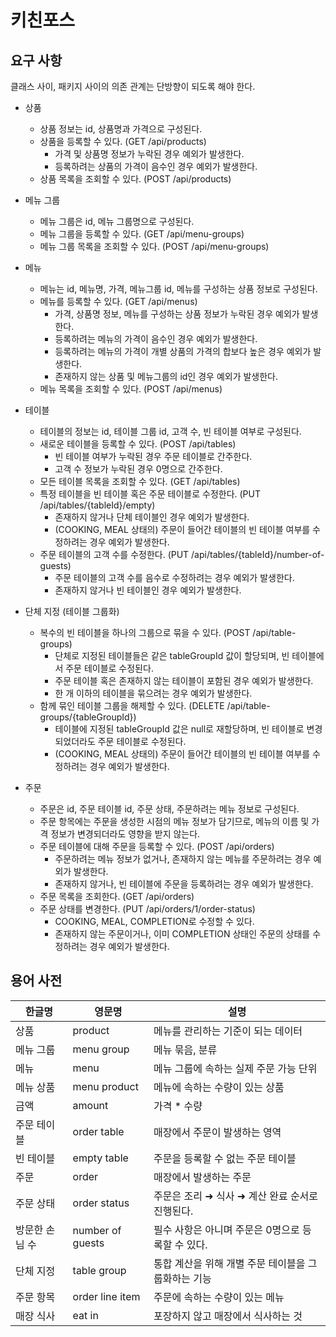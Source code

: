 # 키친포스

## 요구 사항

 클래스 사이, 패키지 사이의 의존 관계는 단방향이 되도록 해야 한다.

- 상품
    - 상품 정보는 id, 상품명과 가격으로 구성된다.
    - 상품을 등록할 수 있다. (GET /api/products)
        - 가격 및 상품명 정보가 누락된 경우 예외가 발생한다.
        - 등록하려는 상품의 가격이 음수인 경우 예외가 발생한다.
    - 상품 목록을 조회할 수 있다. (POST /api/products)

- 메뉴 그룹
    - 메뉴 그룹은 id, 메뉴 그룹명으로 구성된다.
    - 메뉴 그룹을 등록할 수 있다. (GET /api/menu-groups)
    - 메뉴 그룹 목록을 조회할 수 있다. (POST /api/menu-groups)

- 메뉴
    - 메뉴는 id, 메뉴명, 가격, 메뉴그룹 id, 메뉴를 구성하는 상품 정보로 구성된다.
    - 메뉴를 등록할 수 있다. (GET /api/menus)
        - 가격, 상품명 정보, 메뉴를 구성하는 상품 정보가 누락된 경우 예외가 발생한다.
        - 등록하려는 메뉴의 가격이 음수인 경우 예외가 발생한다.
        - 등록하려는 메뉴의 가격이 개별 상품의 가격의 합보다 높은 경우 예외가 발생한다.
        - 존재하지 않는 상품 및 메뉴그룹의 id인 경우 예외가 발생한다.
    - 메뉴 목록을 조회할 수 있다. (POST /api/menus)

- 테이블
    - 테이블의 정보는 id, 테이블 그룹 id, 고객 수, 빈 테이블 여부로 구성된다.
    - 새로운 테이블을 등록할 수 있다. (POST /api/tables)
        - 빈 테이블 여부가 누락된 경우 주문 테이블로 간주한다.
        - 고객 수 정보가 누락된 경우 0명으로 간주한다.
    - 모든 테이블 목록을 조회할 수 있다. (GET /api/tables)
    - 특정 테이블을 빈 테이블 혹은 주문 테이블로 수정한다. (PUT /api/tables/{tableId}/empty)
        - 존재하지 않거나 단체 테이블인 경우 예외가 발생한다.
        - (COOKING, MEAL 상태의) 주문이 들어간 테이블의 빈 테이블 여부를 수정하려는 경우 예외가 발생한다.
    - 주문 테이블의 고객 수를 수정한다. (PUT /api/tables/{tableId}/number-of-guests)
        - 주문 테이블의 고객 수를 음수로 수정하려는 경우 예외가 발생한다.
        - 존재하지 않거나 빈 테이블인 경우 예외가 발생한다.

- 단체 지정 (테이블 그룹화)
    - 복수의 빈 테이블을 하나의 그룹으로 묶을 수 있다. (POST /api/table-groups)
        - 단체로 지정된 테이블들은 같은 tableGroupId 값이 할당되며, 빈 테이블에서 주문 테이블로 수정된다.
        - 주문 테이블 혹은 존재하지 않는 테이블이 포함된 경우 예외가 발생한다.
        - 한 개 이하의 테이블을 묶으려는 경우 예외가 발생한다.
    - 함께 묶인 테이블 그룹을 해제할 수 있다. (DELETE /api/table-groups/{tableGroupId})
        - 테이블에 지정된 tableGroupId 값은 null로 재할당하며, 빈 테이블로 변경되었더라도 주문 테이블로 수정된다.
        - (COOKING, MEAL 상태의) 주문이 들어간 테이블의 빈 테이블 여부를 수정하려는 경우 예외가 발생한다.

- 주문
    - 주문은 id, 주문 테이블 id, 주문 상태, 주문하려는 메뉴 정보로 구성된다.
    - 주문 항목에는 주문을 생성한 시점의 메뉴 정보가 담기므로, 메뉴의 이름 및 가격 정보가 변경되더라도 영향을 받지 않는다.
    - 주문 테이블에 대해 주문을 등록할 수 있다. (POST /api/orders)
        - 주문하려는 메뉴 정보가 없거나, 존재하지 않는 메뉴를 주문하려는 경우 예외가 발생한다.
        - 존재하지 않거나, 빈 테이블에 주문을 등록하려는 경우 예외가 발생한다.
    - 주문 목록을 조회한다. (GET /api/orders)
    - 주문 상태를 변경한다. (PUT /api/orders/1/order-status)
        - COOKING, MEAL, COMPLETION로 수정할 수 있다.
        - 존재하지 않는 주문이거나, 이미 COMPLETION 상태인 주문의 상태를 수정하려는 경우 예외가 발생한다.

## 용어 사전

| 한글명 | 영문명 | 설명 |
| --- | --- | --- |
| 상품 | product | 메뉴를 관리하는 기준이 되는 데이터 |
| 메뉴 그룹 | menu group | 메뉴 묶음, 분류 |
| 메뉴 | menu | 메뉴 그룹에 속하는 실제 주문 가능 단위 |
| 메뉴 상품 | menu product | 메뉴에 속하는 수량이 있는 상품 |
| 금액 | amount | 가격 * 수량 |
| 주문 테이블 | order table | 매장에서 주문이 발생하는 영역 |
| 빈 테이블 | empty table | 주문을 등록할 수 없는 주문 테이블 |
| 주문 | order | 매장에서 발생하는 주문 |
| 주문 상태 | order status | 주문은 조리 ➜ 식사 ➜ 계산 완료 순서로 진행된다. |
| 방문한 손님 수 | number of guests | 필수 사항은 아니며 주문은 0명으로 등록할 수 있다. |
| 단체 지정 | table group | 통합 계산을 위해 개별 주문 테이블을 그룹화하는 기능 |
| 주문 항목 | order line item | 주문에 속하는 수량이 있는 메뉴 |
| 매장 식사 | eat in | 포장하지 않고 매장에서 식사하는 것 |
